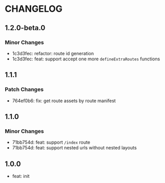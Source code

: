 # CHANGELOG

## 1.2.0-beta.0

### Minor Changes

- 1c3d3fec: refactor: route id generation
- 1c3d3fec: feat: support accept one more `defineExtraRoutes` functions

## 1.1.1

### Patch Changes

- 764ef0b6: fix: get route assets by route manifest

## 1.1.0

### Minor Changes

- 71bb754d: feat: support `/index` route
- 71bb754d: feat: support nested urls without nested layouts

## 1.0.0

- feat: init
